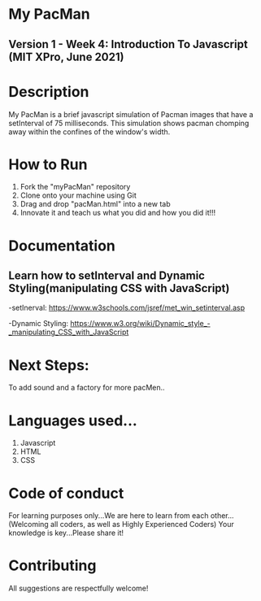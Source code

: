# My PacMan

## Version 1 - Week 4: Introduction To Javascript (MIT XPro, June 2021)

# Description

My PacMan is a brief javascript simulation of Pacman images that have a setInterval of 75 milliseconds. This simulation shows pacman chomping away within the confines of the window's width.

# How to Run

1) Fork the "myPacMan" repository
2) Clone onto your machine using Git
3) Drag and drop "pacMan.html" into a new tab
4) Innovate it and teach us what you did and how you did it!!!


# Documentation

## Learn how to setInterval and Dynamic Styling(manipulating CSS with JavaScript)

-setInerval: https://www.w3schools.com/jsref/met_win_setinterval.asp

-Dynamic Styling: https://www.w3.org/wiki/Dynamic_style_-_manipulating_CSS_with_JavaScript

# Next Steps:
To add sound and a factory for more pacMen..

# Languages used...
1) Javascript
2) HTML
3) CSS

# Code of conduct
For learning purposes only...We are here to learn from each other...(Welcoming all coders, as well as Highly Experienced Coders) Your knowledge is key...Please share it!

# Contributing
All suggestions are respectfully welcome! 
